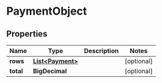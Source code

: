 

# PaymentObject


## Properties

| Name | Type | Description | Notes |
|------------ | ------------- | ------------- | -------------|
|**rows** | [**List&lt;Payment&gt;**](Payment.md) |  |  [optional] |
|**total** | **BigDecimal** |  |  [optional] |



